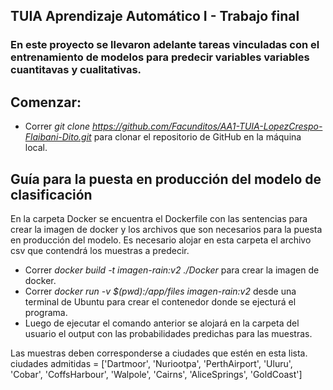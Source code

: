 ## TUIA Aprendizaje Automático I - Trabajo final
### En este proyecto se llevaron adelante tareas vinculadas con el entrenamiento de modelos para predecir variables variables cuantitavas y cualitativas. 
## Comenzar:
- Correr *git clone https://github.com/Facunditos/AA1-TUIA-LopezCrespo-Flaibani-Dito.git* para clonar el repositorio de GitHub en la máquina local.

## Guía para la puesta en producción del modelo de clasificación
En la carpeta Docker se encuentra el Dockerfile con las sentencias para crear la imagen de docker y los archivos que son necesarios para la puesta en producción del modelo. Es necesario alojar en esta carpeta el archivo csv que contendrá los muestras a predecir.
- Correr *docker build -t imagen-rain:v2 ./Docker* para crear la imagen de docker.
- Correr *docker run -v $(pwd):/app/files imagen-rain:v2* desde una terminal de Ubuntu para crear el contenedor donde se ejecturá el programa.
- Luego de ejecutar el comando anterior se alojará en la carpeta del usuario el output con las probabilidades predichas para las muestras.

Las muestras deben corresponderse a ciudades que estén en esta lista.
ciudades admitidas = ['Dartmoor', 'Nuriootpa', 'PerthAirport', 'Uluru', 'Cobar', 'CoffsHarbour', 
               'Walpole', 'Cairns', 'AliceSprings', 'GoldCoast']

